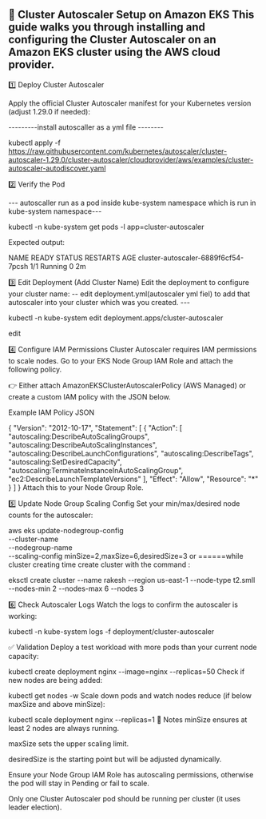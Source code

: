 🚀 Cluster Autoscaler Setup on Amazon EKS
This guide walks you through installing and configuring the Cluster Autoscaler on an Amazon EKS cluster using the AWS cloud provider.
-----------------------------------------------------------------------------------------------------



1️⃣ Deploy Cluster Autoscaler

Apply the official Cluster Autoscaler manifest for your Kubernetes version (adjust 1.29.0 if needed):

---------install autoscaller as a yml file --------

kubectl apply -f https://raw.githubusercontent.com/kubernetes/autoscaler/cluster-autoscaler-1.29.0/cluster-autoscaler/cloudprovider/aws/examples/cluster-autoscaler-autodiscover.yaml



2️⃣ Verify the Pod

--- autoscaller run as a pod inside kube-system namespace which is run in kube-system namespace---

kubectl -n kube-system get pods -l app=cluster-autoscaler

Expected output:


NAME                                  READY   STATUS    RESTARTS   AGE
cluster-autoscaler-6889f6cf54-7pcsh   1/1     Running   0          2m

3️⃣ Edit Deployment (Add Cluster Name)
Edit the deployment to configure your cluster name:
-- edit deployment.yml(autoscaler yml fiel) to add that autoscaler into your cluster which was you created. ---

kubectl -n kube-system edit deployment.apps/cluster-autoscaler

edit <CLUSTER NAME>


4️⃣ Configure IAM Permissions
Cluster Autoscaler requires IAM permissions to scale nodes.
Go to your EKS Node Group IAM Role and attach the following policy.

👉 Either attach AmazonEKSClusterAutoscalerPolicy (AWS Managed)
or create a custom IAM policy with the JSON below.

Example IAM Policy JSON


{
  "Version": "2012-10-17",
  "Statement": [
    {
      "Action": [
        "autoscaling:DescribeAutoScalingGroups",
        "autoscaling:DescribeAutoScalingInstances",
        "autoscaling:DescribeLaunchConfigurations",
        "autoscaling:DescribeTags",
        "autoscaling:SetDesiredCapacity",
        "autoscaling:TerminateInstanceInAutoScalingGroup",
        "ec2:DescribeLaunchTemplateVersions"
      ],
      "Effect": "Allow",
      "Resource": "*"
    }
  ]
}
Attach this to your Node Group Role.



5️⃣ Update Node Group Scaling Config
Set your min/max/desired node counts for the autoscaler:

aws eks update-nodegroup-config \
  --cluster-name <cluster name> \
  --nodegroup-name <node group name> \
  --scaling-config minSize=2,maxSize=6,desiredSize=3
  or 
  ======while cluster creating time create cluster with the command :

  eksctl create cluster --name rakesh --region us-east-1 --node-type t2.smll --nodes-min 2 --nodes-max 6 --nodes 3

6️⃣ Check Autoscaler Logs
Watch the logs to confirm the autoscaler is working:


kubectl -n kube-system logs -f deployment/cluster-autoscaler

✅ Validation
Deploy a test workload with more pods than your current node capacity:


kubectl create deployment nginx --image=nginx --replicas=50
Check if new nodes are being added:


kubectl get nodes -w
Scale down pods and watch nodes reduce (if below maxSize and above minSize):


kubectl scale deployment nginx --replicas=1
📝 Notes
minSize ensures at least 2 nodes are always running.

maxSize sets the upper scaling limit.

desiredSize is the starting point but will be adjusted dynamically.

Ensure your Node Group IAM Role has autoscaling permissions, otherwise the pod will stay in Pending or fail to scale.

Only one Cluster Autoscaler pod should be running per cluster (it uses leader election).